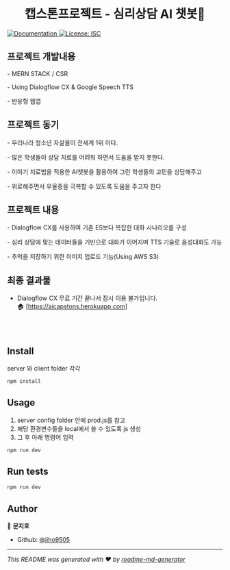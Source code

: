<h1 align="center"> 캡스톤프로젝트 - 심리상담 AI 챗봇👋</h1>
<p>
  <a href="https://github.com/jiho9505/project#README" target="_blank">
    <img alt="Documentation" src="https://img.shields.io/badge/documentation-yes-brightgreen.svg" />
  </a>
  <a href="#" target="_blank">
    <img alt="License: ISC" src="https://img.shields.io/badge/License-ISC-yellow.svg" />
  </a>
</p>

## 프로젝트 개발내용
<p>- MERN STACK / CSR</p> 
<p>- Using Dialogflow CX & Google Speech TTS</p>
<p>- 반응형 웹앱<p>

## 프로젝트 동기
<p>- 우리나라 청소년 자살율이 전세계 1위 이다.</p>
<p>- 많은 학생들이 상담 치료를 어려워 하면서 도움을 받지 못한다.<p>
<p>- 이야기 치료법을 적용한 AI챗봇을 활용하여 그런 학생들의 고민을 상담해주고<p>
<p>- 위로해주면서 우울증을 극복할 수 있도록 도움을 주고자 한다<p>

## 프로젝트 내용
<p>- Dialogflow CX를 사용하여 기존 ES보다 복잡한 대화 시나리오를 구성</p>
<p>- 심리 상담에 맞는 데이터들을 기반으로 대화가 이어지며 TTS 기술로 음성대화도 가능</p>
<p>- 추억을 저장하기 위한 이미지 업로드 기능(Using AWS S3)</p>

## 최종 결과물
 - Dialogflow CX 무료 기간 끝나서 잠시 이용 불가입니다.  
🏠 [https://aicapstons.herokuapp.com] 

<br><br/>
## Install
server 와 client folder 각각
```sh
npm install
```

## Usage
1. server config folder 안에 prod.js를 참고
2. 해당 환경변수들을 local에서 쓸 수 있도록 js 생성
3. 그 후 아래 명령어 입력
```sh
npm run dev
```

## Run tests

```sh
npm run dev
```

## Author

👤 **문지호**

* Github: [@jiho9505](https://github.com/jiho9505)


***
_This README was generated with ❤️ by [readme-md-generator](https://github.com/kefranabg/readme-md-generator)_
